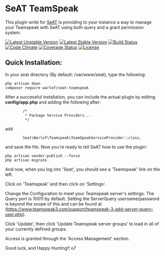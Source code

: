 # SeAT TeamSpeak
This plugin write for [SeAT](https://github.com/eveseat/seat) is providing to your instance a way to manage your Teamspeak with SeAT using both query and a grant permission system.

[![Latest Unstable Version](https://poser.pugx.org/warlof/seat-teamspeak/v/unstable)](https://packagist.org/packages/warlof/seat-teamspeak)
[![Latest Stable Version](https://poser.pugx.org/warlof/seat-teamspeak/v/stable)](https://packagist.org/packages/warlof/seat-teamspeak)
[![Build Status](https://img.shields.io/travis/warlof/seat-teamspeak.svg?style=flat-square)](https://travis-ci.org/warlof/seat-teamspeak)
[![Code Climate](https://img.shields.io/codeclimate/github/warlof/seat-teamspeak.svg?style=flat-square)](https://codeclimate.com/github/warlof/seat-teamspeak)
[![Coverage Status](https://img.shields.io/coveralls/warlof/seat-teamspeak.svg?style=flat-square)](https://coveralls.io/github/warlof/seat-teamspeak?branch=master)
[![License](https://poser.pugx.org/warlof/seat-teamspeak/license)](https://www.gnu.org/licenses/old-licenses/gpl-2.0.en.html)

## Quick Installation:

In your seat directory (By default:  /var/www/seat), type the following:

```
php artisan down
composer require warlof/seat-teamspeak
```

After a successful installation, you can include the actual plugin by editing **config/app.php** and adding the following after:

```
        /*
         * Package Service Providers...
         */
```
add
```
        Seat\Warlof\Teamspeak\TeamSpeakServiceProvider::class,

```
and save the file.  Now you're ready to tell SeAT how to use the plugin:

```
php artisan vendor:publish --force
php artisan migrate
```

And now, when you log into 'Seat', you should see a 'Teamspeak' link on the left.  

Click on 'Teamspeak' and then click on 'Settings'.

Change the Configuration to meet your Teamspeak server's settings.  The Query port is 10011 by default.  Setting the ServerQuery username/password is beyond the scope of this and can be found at (https://www.teamspeak3.com/support/teamspeak-3-add-server-query-user.php).

Click 'Update', then click 'Update Teamspeak server groups' to load in all of your currently defined groups.

Access is granted through the 'Access Management' section.

Good luck, and Happy Hunting!!  o7
